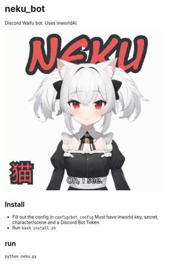 # neku_bot
Discord Waifu bot. Uses InworldAI.

![NEKU](https://raw.githubusercontent.com/atorsvn/neku_bot/main/neku.gif)

## Install
* Fill out the config in ```config/bot_config``` Must have inworld key, secret, character/scene and a Discord Bot Token
* Run ```bash install.sh```
## run
```python neku.py```
